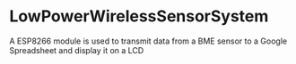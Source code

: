 # LowPowerWirelessSensorSystem
A ESP8266 module is used to transmit data from a BME sensor to a Google Spreadsheet and display it on a LCD
